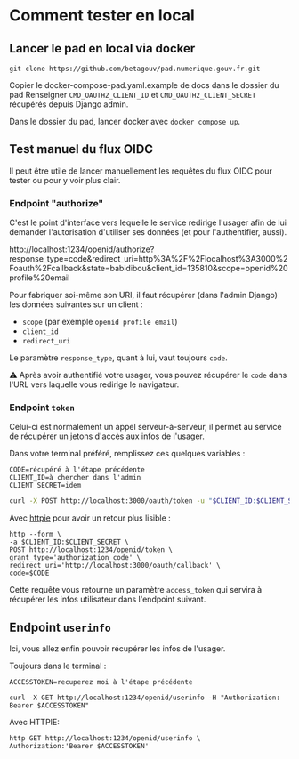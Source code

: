 # Comment tester en local

## Lancer le pad en local via docker

`git clone https://github.com/betagouv/pad.numerique.gouv.fr.git`

Copier le docker-compose-pad.yaml.example de docs dans le dossier du pad
Renseigner `CMD_OAUTH2_CLIENT_ID` et `CMD_OAUTH2_CLIENT_SECRET` récupérés depuis Django admin. 

Dans le dossier du pad, lancer docker avec `docker compose up`.

## Test manuel du flux OIDC 

Il peut être utile de lancer manuellement les requêtes du flux OIDC pour tester ou pour y voir plus clair.

### Endpoint "authorize"

C'est le point d'interface vers lequelle le service redirige l'usager afin de lui demander l'autorisation d'utiliser ses données (et pour l'authentifier, aussi).

http://localhost:1234/openid/authorize?response_type=code&redirect_uri=http%3A%2F%2Flocalhost%3A3000%2Foauth%2Fcallback&state=babidibou&client_id=135810&scope=openid%20profile%20email


Pour fabriquer soi-même son URI, il faut récupérer (dans l'admin Django) les données suivantes sur un client :

- `scope` (par exemple `openid profile email`)
- `client_id`
- `redirect_uri`

Le paramètre `response_type`, quant à lui, vaut toujours `code`.

:warning: Après avoir authentifié votre usager, vous pouvez récupérer le `code` dans l'URL vers laquelle vous redirige le navigateur.

### Endpoint `token`

Celui-ci est normalement un appel serveur-à-serveur, il permet au service de récupérer un jetons d'accès aux infos de l'usager.

Dans votre terminal préféré, remplissez ces quelques variables : 

```
CODE=récupéré à l'étape précédente
CLIENT_ID=à chercher dans l'admin
CLIENT_SECRET=idem
```


```bash
curl -X POST http://localhost:3000/oauth/token -u "$CLIENT_ID:$CLIENT_SECRET" -d "grant_type=authorization_code&redirect_uri=http%3A//localhost%3A3001/users/auth/api_gouv/callback&code=$CODE"
```

Avec [httpie](https://httpie.io/cli) pour avoir un retour plus lisible :

```
http --form \
-a $CLIENT_ID:$CLIENT_SECRET \
POST http://localhost:1234/openid/token \
grant_type='authorization_code' \
redirect_uri='http://localhost:3000/oauth/callback' \
code=$CODE
```

Cette requête vous retourne un paramètre `access_token` qui servira à récupérer les infos utilisateur dans l'endpoint suivant.

## Endpoint `userinfo`

Ici, vous allez enfin pouvoir récupérer les infos de l'usager.

Toujours dans le terminal :

```
ACCESSTOKEN=recuperez moi à l'étape précédente
```

```
curl -X GET http://localhost:1234/openid/userinfo -H "Authorization: Bearer $ACCESSTOKEN"
```

Avec HTTPIE:

```
http GET http://localhost:1234/openid/userinfo \
Authorization:'Bearer $ACCESSTOKEN'
```
